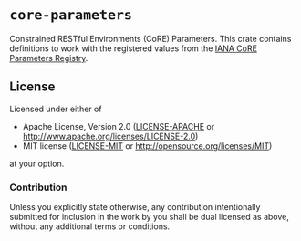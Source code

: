 # `core-parameters`

Constrained RESTful Environments (CoRE) Parameters. This crate contains
definitions to work with the registered values from the [IANA CoRE Parameters
Registry](https://www.iana.org/assignments/core-parameters/core-parameters.xhtml).

## License

Licensed under either of

 * Apache License, Version 2.0 ([LICENSE-APACHE](LICENSE-APACHE) or http://www.apache.org/licenses/LICENSE-2.0)
 * MIT license ([LICENSE-MIT](LICENSE-MIT) or http://opensource.org/licenses/MIT)

at your option.

### Contribution

Unless you explicitly state otherwise, any contribution intentionally submitted
for inclusion in the work by you shall be dual licensed as above, without any
additional terms or conditions.
